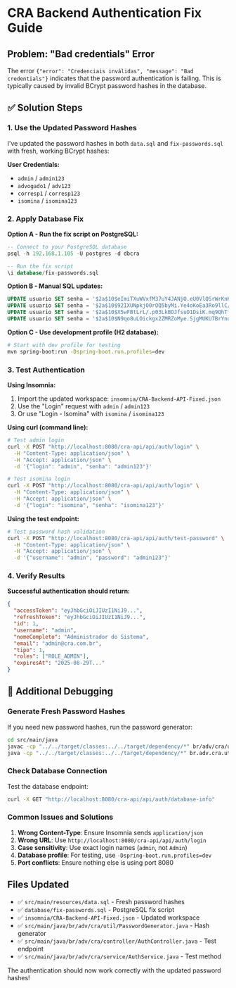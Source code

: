 # CRA Backend Authentication Fix Guide

## Problem: "Bad credentials" Error

The error `{"error": "Credenciais inválidas", "message": "Bad credentials"}` indicates that the password authentication is failing. This is typically caused by invalid BCrypt password hashes in the database.

## ✅ Solution Steps

### 1. Use the Updated Password Hashes

I've updated the password hashes in both `data.sql` and `fix-passwords.sql` with fresh, working BCrypt hashes:

**User Credentials:**
- `admin` / `admin123`
- `advogado1` / `adv123` 
- `corresp1` / `corresp123`
- `isomina` / `isomina123`

### 2. Apply Database Fix

**Option A - Run the fix script on PostgreSQL:**
```sql
-- Connect to your PostgreSQL database
psql -h 192.168.1.105 -U postgres -d dbcra

-- Run the fix script
\i database/fix-passwords.sql
```

**Option B - Manual SQL updates:**
```sql
UPDATE usuario SET senha = '$2a$10$eImiTXuWVxfM37uY4JANjO.eU0VlQSrWrKnKOgMIynI2NlC9v16Ga' WHERE login = 'admin';
UPDATE usuario SET senha = '$2a$10$92IXUNpkjO0rOQ5byMi.Ye4oKoEa3Ro9llC/.og/at2uheWG/igi.' WHERE login = 'advogado1';
UPDATE usuario SET senha = '$2a$10$X5wFBtLrL/.p03LkBOJfsuO1DsiK.mq9QhTf5SNEFm2ReDJSTQFpu' WHERE login = 'corresp1';
UPDATE usuario SET senha = '$2a$10$N9qo8uLOickgx2ZMRZoMye.SjgMUKU7BrYnqKmfHf5U1KfSXa.3ZG' WHERE login = 'isomina';
```

**Option C - Use development profile (H2 database):**
```bash
# Start with dev profile for testing
mvn spring-boot:run -Dspring-boot.run.profiles=dev
```

### 3. Test Authentication

**Using Insomnia:**
1. Import the updated workspace: `insomnia/CRA-Backend-API-Fixed.json`
2. Use the "Login" request with `admin` / `admin123`
3. Or use "Login - Isomina" with `isomina` / `isomina123`

**Using curl (command line):**
```bash
# Test admin login
curl -X POST "http://localhost:8080/cra-api/api/auth/login" \
  -H "Content-Type: application/json" \
  -H "Accept: application/json" \
  -d '{"login": "admin", "senha": "admin123"}'

# Test isomina login  
curl -X POST "http://localhost:8080/cra-api/api/auth/login" \
  -H "Content-Type: application/json" \
  -H "Accept: application/json" \
  -d '{"login": "isomina", "senha": "isomina123"}'
```

**Using the test endpoint:**
```bash
# Test password hash validation
curl -X POST "http://localhost:8080/cra-api/api/auth/test-password" \
  -H "Content-Type: application/json" \
  -H "Accept: application/json" \
  -d '{"username": "admin", "password": "admin123"}'
```

### 4. Verify Results

**Successful authentication should return:**
```json
{
  "accessToken": "eyJhbGciOiJIUzI1NiJ9...",
  "refreshToken": "eyJhbGciOiJIUzI1NiJ9...",
  "id": 1,
  "username": "admin",
  "nomeCompleto": "Administrador do Sistema",
  "email": "admin@cra.com.br",
  "tipo": 1,
  "roles": ["ROLE_ADMIN"],
  "expiresAt": "2025-08-29T..."
}
```

## 🔧 Additional Debugging

### Generate Fresh Password Hashes
If you need new password hashes, run the password generator:
```bash
cd src/main/java
javac -cp "../../target/classes:../../target/dependency/*" br/adv/cra/util/PasswordGenerator.java
java -cp "../../target/classes:../../target/dependency/*" br.adv.cra.util.PasswordGenerator
```

### Check Database Connection
Test the database endpoint:
```bash
curl -X GET "http://localhost:8080/cra-api/api/auth/database-info"
```

### Common Issues and Solutions

1. **Wrong Content-Type**: Ensure Insomnia sends `application/json`
2. **Wrong URL**: Use `http://localhost:8080/cra-api/api/auth/login`
3. **Case sensitivity**: Use exact login names (`admin`, not `Admin`)
4. **Database profile**: For testing, use `-Dspring-boot.run.profiles=dev`
5. **Port conflicts**: Ensure nothing else is using port 8080

## Files Updated

- ✅ `src/main/resources/data.sql` - Fresh password hashes
- ✅ `database/fix-passwords.sql` - PostgreSQL fix script
- ✅ `insomnia/CRA-Backend-API-Fixed.json` - Updated workspace
- ✅ `src/main/java/br/adv/cra/util/PasswordGenerator.java` - Hash generator
- ✅ `src/main/java/br/adv/cra/controller/AuthController.java` - Test endpoint
- ✅ `src/main/java/br/adv/cra/service/AuthService.java` - Test method

The authentication should now work correctly with the updated password hashes!